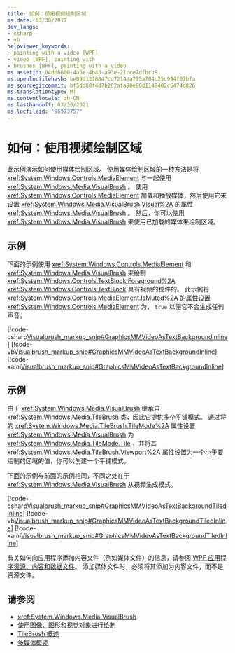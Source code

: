 ```yaml
---
title: 如何：使用视频绘制区域
ms.date: 03/30/2017
dev_langs:
- csharp
- vb
helpviewer_keywords:
- painting with a video [WPF]
- video [WPF], painting with
- brushes [WPF], painting with a video
ms.assetid: 04dd6600-4a6e-4b43-a93e-21cce7dfbcb8
ms.openlocfilehash: be09d1310847cd7214ea795a704c25d994f07b7a
ms.sourcegitcommit: bf5dd80f4d7b202afa90e90d1148402c5474d826
ms.translationtype: MT
ms.contentlocale: zh-CN
ms.lasthandoff: 03/30/2021
ms.locfileid: "96973757"
---
```

# <a name="how-to-paint-an-area-with-a-video"></a>如何：使用视频绘制区域
此示例演示如何使用媒体绘制区域。 使用媒体绘制区域的一种方法是将 <xref:System.Windows.Controls.MediaElement> 与一起使用 <xref:System.Windows.Media.VisualBrush> 。 使用 <xref:System.Windows.Controls.MediaElement> 加载和播放媒体，然后使用它来设置 <xref:System.Windows.Media.VisualBrush.Visual%2A> 的属性 <xref:System.Windows.Media.VisualBrush> 。 然后，你可以使用 <xref:System.Windows.Media.VisualBrush> 来使用已加载的媒体来绘制区域。  
  
## <a name="example"></a>示例  
 下面的示例使用 <xref:System.Windows.Controls.MediaElement> 和 <xref:System.Windows.Media.VisualBrush> 来绘制 <xref:System.Windows.Controls.TextBlock.Foreground%2A> <xref:System.Windows.Controls.TextBlock> 具有视频的控件的。 此示例将 <xref:System.Windows.Controls.MediaElement.IsMuted%2A> 的属性设置 <xref:System.Windows.Controls.MediaElement> 为， `true` 以便它不会生成任何声音。  
  
 [!code-csharp[Visualbrush_markup_snip#GraphicsMMVideoAsTextBackgroundInline](~/samples/snippets/csharp/VS_Snippets_Wpf/visualbrush_markup_snip/CSharp/PaintWithVideoExample.cs#graphicsmmvideoastextbackgroundinline)]
 [!code-vb[Visualbrush_markup_snip#GraphicsMMVideoAsTextBackgroundInline](~/samples/snippets/visualbasic/VS_Snippets_Wpf/visualbrush_markup_snip/visualbasic/paintwithvideoexample.vb#graphicsmmvideoastextbackgroundinline)]
 [!code-xaml[Visualbrush_markup_snip#GraphicsMMVideoAsTextBackgroundInline](~/samples/snippets/xaml/VS_Snippets_Wpf/visualbrush_markup_snip/XAML/PaintWithVideoExample.xaml#graphicsmmvideoastextbackgroundinline)]  
  
## <a name="example"></a>示例  
 由于 <xref:System.Windows.Media.VisualBrush> 继承自 <xref:System.Windows.Media.TileBrush> 类，因此它提供多个平铺模式。 通过将的 <xref:System.Windows.Media.TileBrush.TileMode%2A> 属性设置 <xref:System.Windows.Media.VisualBrush> 为 <xref:System.Windows.Media.TileMode.Tile> ，并将其 <xref:System.Windows.Media.TileBrush.Viewport%2A> 属性设置为一个小于要绘制的区域的值，你可以创建一个平铺模式。  
  
 下面的示例与前面的示例相同，不同之处在于 <xref:System.Windows.Media.VisualBrush> 从视频生成模式。  
  
 [!code-csharp[Visualbrush_markup_snip#GraphicsMMVideoAsTextBackgroundTiledInline](~/samples/snippets/csharp/VS_Snippets_Wpf/visualbrush_markup_snip/CSharp/PaintWithVideoExample.cs#graphicsmmvideoastextbackgroundtiledinline)]
 [!code-vb[Visualbrush_markup_snip#GraphicsMMVideoAsTextBackgroundTiledInline](~/samples/snippets/visualbasic/VS_Snippets_Wpf/visualbrush_markup_snip/visualbasic/paintwithvideoexample.vb#graphicsmmvideoastextbackgroundtiledinline)]
 [!code-xaml[Visualbrush_markup_snip#GraphicsMMVideoAsTextBackgroundTiledInline](~/samples/snippets/xaml/VS_Snippets_Wpf/visualbrush_markup_snip/XAML/PaintWithVideoExample.xaml#graphicsmmvideoastextbackgroundtiledinline)]  
  
 有关如何向应用程序添加内容文件（例如媒体文件）的信息，请参阅 [WPF 应用程序资源、内容和数据文件](../app-development/wpf-application-resource-content-and-data-files.md)。 添加媒体文件时，必须将其添加为内容文件，而不是资源文件。  
  
## <a name="see-also"></a>请参阅

- <xref:System.Windows.Media.VisualBrush>
- [使用图像、图形和视觉对象进行绘制](painting-with-images-drawings-and-visuals.md)
- [TileBrush 概述](tilebrush-overview.md)
- [多媒体概述](multimedia-overview.md)
